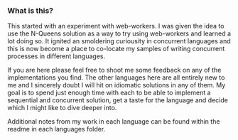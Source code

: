 ### What is this?

This started with an experiment with web-workers. I was given the idea to use the N-Queens solution as a way to try using web-workers and learned a lot doing so. It ignited an smoldering curiousity in concurrent languages and this is now become a place to co-locate my samples of writing concurrent processes in different languages.

If you are here please feel free to shoot me some feedback on any of the implementations you find. The other languages here are all entirely new to me and I sincerely doubt I will hit on idiomatic solutions in any of them. My goal is to spend just enough time with each to be able to implement a sequential and concurrent solution, get a taste for the language and decide which I might like to dive deeper into.

Additional notes from my work in each language can be found within the readme in each languages folder. 
